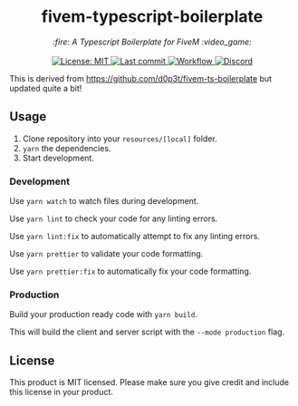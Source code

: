 <h1 align="center">fivem-typescript-boilerplate</h1>

<p align="center">
  <i>:fire: A Typescript Boilerplate for FiveM :video_game:</i>
  <br>
  <br>
  <a href="https://github.com/lockhinator/fivem-typescript-boilerplate/blob/master/LICENSE">
    <img src="https://img.shields.io/badge/License-MIT-blue.svg?style=flat" alt="License: MIT">
  </a>
  <a href="https://github.com/lockhinator/fivem-typescript-boilerplate/commits/master">
    <img src="https://img.shields.io/github/last-commit/lockhinator/fivem-typescript-boilerplate.svg?style=flat" alt="Last commit">
  </a>
  <a href="">
    <img src="https://img.shields.io/github/workflow/status/lockhinator/fivem-typescript-boilerplate/Node.js%20CI" alt="Workflow">
  </a>
  <a href="https://discord.gg/FHdAJcN82e">
    <img src="https://img.shields.io/discord/721463005895852102" alt="Discord">
  </a>
</p>

This is derived from https://github.com/d0p3t/fivem-ts-boilerplate but updated quite a bit!

## Usage
1. Clone repository into your `resources/[local]` folder.
2. `yarn` the dependencies.
3. Start development.

### Development
Use `yarn watch` to watch files during development.

Use `yarn lint` to check your code for any linting errors.

Use `yarn lint:fix` to automatically attempt to fix any linting errors.

Use `yarn prettier` to validate your code formatting.

Use `yarn prettier:fix` to automatically fix your code formatting.

### Production
Build your production ready code with `yarn build`.

This will build the client and server script with the `--mode production` flag.

## License
This product is MIT licensed. Please make sure you give credit and include this license in your product.